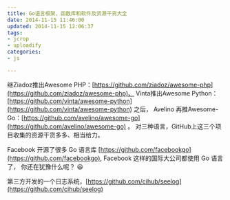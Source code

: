 ```yaml
---
title: Go语言框架、函数库和软件及资源干货大全
date: 2014-11-15 11:46:00
updated: 2014-11-15 12:06:37
tags: 
- jcrop
- uploadify
categories: 
- js

---
```

继Ziadoz推出Awesome PHP：[https://github.com/ziadoz/awesome-php](https://github.com/ziadoz/awesome-php)、
Vinta推出Awesome Python：[https://github.com/vinta/awesome-python](https://github.com/vinta/awesome-python) 之后，
Avelino 再推Awesome-Go：[https://github.com/avelino/awesome-go](https://github.com/avelino/awesome-go) 。
对三种语言，GitHub上这三个项目收集的资源干货多多、相当给力。

Facebook 开源了很多 Go 语言库 [https://github.com/facebookgo](https://github.com/facebookgo), Facebook 这样的国际大公司都使用 Go 语言了，
你还在犹豫什么呢？ :laughing:

第三方开发的一个日志系统，[https://github.com/cihub/seelog](https://github.com/cihub/seelog)